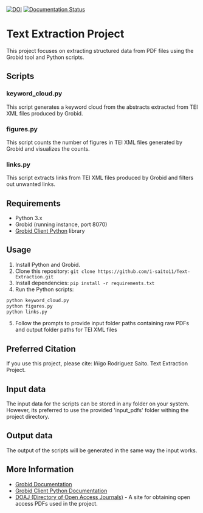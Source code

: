 [![DOI](https://zenodo.org/badge/763659834.svg)](https://zenodo.org/doi/10.5281/zenodo.10790932)
[![Documentation Status](https://readthedocs.org/projects/isaitotext-extraction/badge/?version=real)](https://isaitotext-extraction.readthedocs.io/en/real/?badge=real)



# Text Extraction Project

This project focuses on extracting structured data from PDF files using the Grobid tool and Python scripts.

## Scripts

### keyword_cloud.py

This script generates a keyword cloud from the abstracts extracted from TEI XML files produced by Grobid.

### figures.py

This script counts the number of figures in TEI XML files generated by Grobid and visualizes the counts.

### links.py

This script extracts links from TEI XML files produced by Grobid and filters out unwanted links.

## Requirements

- Python 3.x
- Grobid (running instance, port 8070)
- [Grobid Client Python](https://github.com/kermitt2/grobid_client_python) library

## Usage

1. Install Python and Grobid.
2. Clone this repository: `git clone https://github.com/i-saito11/Text-Extraction.git`
3. Install dependencies: `pip install -r requirements.txt`
4. Run the Python scripts:

```bash
python keyword_cloud.py
python figures.py
python links.py
```
5. Follow the prompts to provide input folder paths containing raw PDFs and output folder paths for TEI XML files

## Preferred Citation

If you use this project, please cite:
Iñigo Rodriguez Saito. Text Extraction Project.

## Input data

The input data for the scripts can be stored in any folder on your system. However, its preferred to use the provided 'input_pdfs' folder withing the project directory. 

## Output data

The output of the scripts will be generated in the same way the input works. 

## More Information

- [Grobid Documentation](https://grobid.readthedocs.io/en/latest/)
- [Grobid Client Python Documentation](https://github.com/kermitt2/grobid_client_python?tab=readme-ov-file#using-the-client-in-your-python)
- [DOAJ (Directory of Open Access Journals)](https://doaj.org) - A site for obtaining open access PDFs used in the project.


